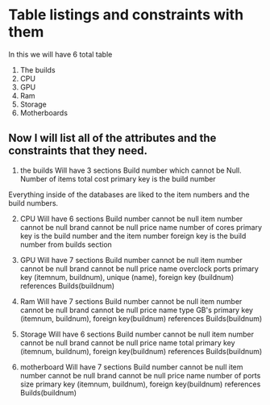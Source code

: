 # Table listings and constraints with them

In this we will have 6 total table
1. The builds
2. CPU
3. GPU
4. Ram
5. Storage 
6. Motherboards

## Now I will list all of the attributes and the constraints that they need.

1. the builds
Will have 3 sections
    Build number which cannot be Null.
    Number of items
    total cost
    primary key is the build number

Everything inside of the databases are liked to the item numbers and the build numbers.

2. CPU
Will have 6 sections
    Build number cannot be null
    item number cannot be null
    brand cannot be null
    price
    name
    number of cores
    primary key is the build number and the item number
    foreign key is the build number from builds section

3. GPU
Will have 7 sections
    Build number cannot be null
    item number cannot be null
    brand cannot be null
    price
    name
    overclock
    ports
    primary key (itemnum, buildnum),
    unique (name),
    foreign key (buildnum) references Builds(buildnum)

4. Ram
Will have 7 sections
    Build number cannot be null
    item number cannot be null
    brand cannot be null
    price
    name
    type
    GB's
    primary key (itemnum, buildnum),
    foreign key(buildnum) references Builds(buildnum)

5. Storage
Will have 6 sections
    Build number cannot be null
    item number cannot be null
    brand cannot be null
    price
    name
    total
    primary key (itemnum, buildnum),
    foreign key(buildnum) references Builds(buildnum)

6. motherboard
Will have 7 sections
    Build number cannot be null
    item number cannot be null
    brand cannot be null
    price
    name
    number of ports
    size
    primary key (itemnum, buildnum),
    foreign key(buildnum) references Builds(buildnum)